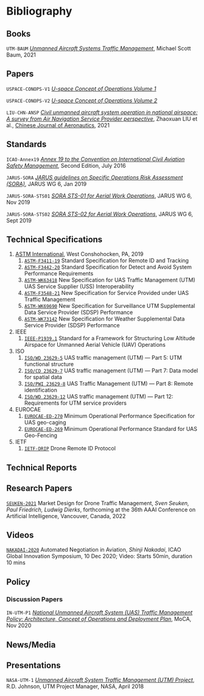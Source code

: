 # Bibliography

## Books

<a name="UTM-BAUM">`UTM-BAUM`</a> <a href="https://doi.org/10.1201/9781003124689" target="_blank">*Unmanned Aircraft Systems Traffic Management*</a>, Michael Scott Baum, 2021

## Papers

<a name="USPACE-CONOPS-V1">`USPACE-CONOPS-V1`</a> [*U-space Concept of Operations Volume 1*](https://www.sesarju.eu/sites/default/files/documents/u-space/CORUS%20ConOps%20vol1.pdf)

<a name="USPACE-CONOPS-V2">`USPACE-CONOPS-V2`</a> [*U-space Concept of Operations Volume 2*](https://www.sesarju.eu/sites/default/files/documents/u-space/CORUS%20ConOps%20vol2.pdf)

<a name="LIU-CHN-ANSP">`LIU-CHN-ANSP`</a> [*Civil unmanned aircraft system operation in national airspace: A survey from Air Navigation Service Provider perspective*](https://doi.org/10.1016/j.cja.2020.08.033), Zhaoxuan LIU et al., [Chinese Journal of Aeronautics](https://www.sciencedirect.com/science/journal/10009361), 2021

## Standards

<a name="ICAO-Annex19">`ICAO-Annex19`</a> [*Annex 19 to the Convention on International Civil Aviation Safety Management*](https://caainternational.com/wp-content/uploads/2018/05/AN19_2ed-publication.pdf), Second Edition, July 2016

<a name="JARUS-SORA">`JARUS-SORA`</a> [*JARUS guidelines on Specific Operations Risk Assessment (SORA)*](http://jarus-rpas.org/sites/jarus-rpas.org/files/jar_doc_06_jarus_sora_v2.0.pdf), JARUS WG 6, Jan 2019 

<a name="JARUS-SORA-STS01">`JARUS-SORA-STS01`</a> [*SORA STS-01 for Aerial Work Operations*](http://jarus-rpas.org/sites/jarus-rpas.org/files/jar_doc_6_sora_sts_01_edition1.1.pdf), JARUS WG 6, Nov 2019 

<a name="JARUS-SORA-STS02">`JARUS-SORA-STS02`</a> [*SORA STS-02 for Aerial Work Operations*](http://jarus-rpas.org/sites/jarus-rpas.org/files/jar_doc_6_sora_sts_02_edition1.0.pdf), JARUS WG 6, Sept 2019

## Technical Specifications

1.  [ASTM International](https://www.astm.org), West Conshohocken, PA, 2019
    1. <a name="ASTM-F3411-19" target="_blank" href="https://www.astm.org/Standards/F3411.htm">`ASTM-F3411-19`</a> Standard Specification for Remote ID and Tracking
    2. <a name="ASTM-F3442-20" target="_blank" href="https://www.astm.org/Standards/F3442.htm">`ASTM-F3442-20`</a> Standard Specification for Detect and Avoid System Performance Requirements
    3. <a name="ASTM-W63418" target="_blank" href="https://www.astm.org/DATABASE.CART/WORKITEMS/WK63418.htm">`ASTM-WK63418`</a> New Specification for UAS Traffic Management (UTM) UAS Service Supplier (USS) Interoperability
    4. <a name="ASTM-F3548-21" target="_blank" href="https://www.astm.org/DATABASE.CART/WORKITEMS/WK63418.htm">`ASTM-F3548-21`</a> New Specification for Service Provided under UAS Traffic Management
    5. <a name="ASTM-WK69690" target="_blank" href="https://www.astm.org/DATABASE.CART/WORKITEMS/WK69690.htm">`ASTM-WK69690`</a> New Specification for Surveillance UTM Supplemental Data Service Provider (SDSP) Performance
    6. <a name="ASTM-WK73142" target="_blank" href="https://www.astm.org/DATABASE.CART/WORKITEMS/WK73142.htm">`ASTM-WK73142`</a> New Specification for Weather Supplemental Data Service Provider (SDSP) Performance 						
2. IEEE
    1. <a href="https://sagroups.ieee.org/1939-1/" name="IEEE-P1939.1" target="_blank">`IEEE-P1939.1`</a> Standard for a Framework for Structuring Low Altitude Airspace for Unmanned Aerial Vehicle (UAV) Operations
3. ISO
    1. [`ISO/WD 23629-5`](https://www.iso.org/standard/78961.html) UAS traffic management (UTM) — Part 5: UTM functional structure
    2. [`ISO/CD 23629-7`](https://www.iso.org/standard/76973.html) UAS traffic management (UTM) — Part 7: Data model for spatial data
    3. [`ISO/PWI 23629-8`](https://www.iso.org/standard/80126.html) UAS Traffic Management (UTM) — Part 8: Remote identification
    4. [`ISO/WD 23629-12`](https://www.iso.org/standard/78962.html) UAS traffic management (UTM) — Part 12: Requirements for UTM service providers
4. EUROCAE
    1. <a href="https://www.eurocae.net/news/posts/2020/june/ed-270-minimum-operational-performance-specification-for-uas-geo-caging/" target="_blank" name="EUROCAE-ED-270">`EUROCAE-ED-270`</a> Minimum Operational Performance Specification for UAS geo-caging
    2. <a href="https://eurocae.net/news/posts/2020/june/ed-269-minimum-operational-performance-standard-for-uas-geo-fencing/" target="_blank" name="EUROCAE-ED-269">`EUROCAE-ED-269`</a> Minimum Operational Performance Standard for UAS Geo-Fencing
5. IETF
    1. <a href="https://datatracker.ietf.org/wg/drip/about/" target="_blank" name="IETF-DRIP">`IETF-DRIP`</a> Drone Remote ID Protocol

## Technical Reports

## Research Papers

<a href="https://arxiv.org/abs/2110.13784" target="_blank" name="SEUKEN-2021">`SEUKEN-2021`</a> Market Design for Drone Traffic Management, *Sven Seuken, Paul Friedrich, Ludwig Dierks*, forthcoming at the 36th AAAI Conference on Artificial Intelligence, Vancouver, Canada, 2022

## Videos

<a href="https://www.icao.tv/global-symposium-on-the-implementation-of-innovation-in-aviation/season:1/videos/economics-aspects-of-innovation-in-aviation-bangkok" target="_blank" name="NAKADAI-2020">`NAKADAI-2020`</a> Automated Negotiation in Aviation, *Shinji Nakadai*, ICAO Global Innovation Symposium, 10 Dec 2020; Video: Starts 50min, duration 10 mins

## Policy

### Discussion Papers

<a name="IN-UTM-P1">`IN-UTM-P1`</a> <a href="https://www.civilaviation.gov.in/sites/default/files/National-UTM-Policy-Discussion-Draft-30-Nov-2020-updated.pdf" target="_blank">*National Unmanned Aircraft System (UAS) Traffic Management Policy: Architecture, Concept of Operations and Deployment Plan*</a>, MoCA, Nov 2020

## News/Media

## Presentations

<a name="NASA-UTM-1">`NASA-UTM-1`</a> [*Unmanned Aircraft System Traffic Management (UTM) Project*](https://ntrs.nasa.gov/api/citations/20180002542/downloads/20180002542.pdf), R.D. Johnson, UTM Project Manager, NASA, April 2018

